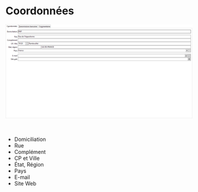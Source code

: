 # Coordonnées

![](../../assets/images/Banques/1-2/OngletCoordonnees.png)


 


* Domiciliation
* Rue
* Complément
* CP et Ville
* État, Région
* Pays
* E-mail
* Site Web


